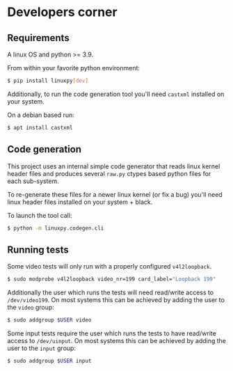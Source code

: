 # Developers corner

## Requirements

A linux OS and python >= 3.9.

From within your favorite python environment:

```bash
$ pip install linuxpy[dev]
```

Additionally, to run the code generation tool you'll need `castxml` installed
on your system.

On a debian based run:

```bash
$ apt install castxml
```

## Code generation

This project uses an internal simple code generator that reads linux
kernel header files and produces several `raw.py` ctypes based python
files for each sub-system.

To re-generate these files for a newer linux kernel (or fix a bug)
you'll need linux header files installed on your system + black.

To launch the tool call:

```bash
$ python -m linuxpy.codegen.cli
```

## Running tests

Some video tests will only run with a properly configured `v4l2loopback`.

```bash
$ sudo modprobe v4l2loopback video_nr=199 card_label="Loopback 199"
```

Additionally the user which runs the tests will need read/write access to
`/dev/video199`.
On most systems this can be achieved by adding the user to the `video` group:

```bash
$ sudo addgroup $USER video
```

Some input tests require the user which runs the tests to have read/write
access to `/dev/uinput`.
On most systems this can be achieved by adding the user to the `input` group:

```bash
$ sudo addgroup $USER input
```
